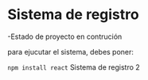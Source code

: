 <h1>Sistema de registro</h1>

-Estado de proyecto en contrución

para ejucutar el sistema, debes poner:

```npm install react```
Sistema de registro 2
